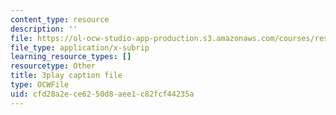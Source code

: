 ```yaml
---
content_type: resource
description: ''
file: https://ol-ocw-studio-app-production.s3.amazonaws.com/courses/res-3-002-collaborative-design-and-creative-expression-with-arduino-microcontrollers-january-iap-2017/cfd28a2ece6250d8aee1c82fcf44235a_4pPggNBGK88.vtt
file_type: application/x-subrip
learning_resource_types: []
resourcetype: Other
title: 3play caption file
type: OCWFile
uid: cfd28a2e-ce62-50d8-aee1-c82fcf44235a
---
```


